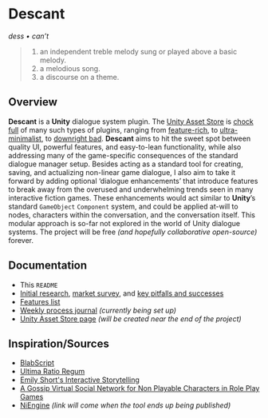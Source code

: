 # Descant

*dess • can’t*

> 1. an independent treble melody sung or played above a basic melody.
> 2. a melodious song.
> 3. a discourse on a theme.



## Overview

**Descant** is a **Unity** dialogue system plugin. The [Unity Asset Store](https://assetstore.unity.com) is [chock full](Documentation/system_review.xlsx) of many such types of plugins, ranging from [feature-rich](https://assetstore.unity.com/packages/tools/behavior-ai/dialogue-system-for-unity-11672), to [ultra-minimalist](https://assetstore.unity.com/packages/tools/visual-scripting/conversa-dialogue-system-192549), to [downright bad](https://assetstore.unity.com/packages/tools/c5-dialogue-system-14881). **Descant** aims to hit the sweet spot between quality UI, powerful features, and easy-to-lean functionality, while also addressing many of the game-specific consequences of the standard dialogue manager setup. Besides acting as a standard tool for creating, saving, and actualizing non-linear game dialogue, I also aim to take it forward by adding optional ‘dialogue enhancements’ that introduce features to break away from the overused and underwhelming trends seen in many interactive fiction games. These enhancements would act similar to **Unity**’s standard `GameObject` `Component` system, and could be applied at-will to nodes, characters within the conversation, and the conversation itself. This modular approach is so-far not explored in the world of Unity dialogue systems. The project will be free *(and hopefully collaborative open-source)* forever.



## Documentation

- This `README`
- [Initial research](Documentation/interaction_research.md), [market survey](Documentation/system_review.xlsx), and [key pitfalls and successes](Documentation/pitfalls_and_sucesses.md)
- [Features list](Documentation/features.md)
- [Weekly process journal](Documentation/journal.md) *(currently being set up)*
- [Unity Asset Store page]() *(will be created near the end of the project)*



## Inspiration/Sources

- [BlabScript](https://www.lablablab.net/?p=701)
- [Ultima Ratio Regum](https://www.markrjohnsongames.com/games/ultima-ratio-regum)
- [Emily Short's Interactive Storytelling](https://emshort.blog/how-to-play/writing-if/my-articles/conversation)
- [A Gossip Virtual Social Network for Non Playable Characters in Role Play Games](https://ieeexplore.ieee.org/document/6680108?part=1)
- [NiEngine]() *(link will come when the tool ends up being published)*